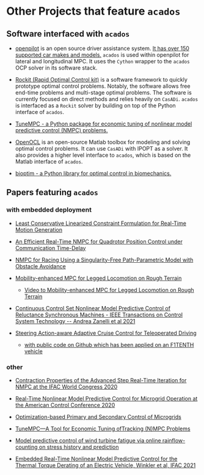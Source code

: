 <!-- # Publications and Projects that feature `acados`. -->
# Other Projects that feature `acados`

## Software interfaced with `acados`

- [openpilot](https://github.com/commaai/openpilot/)
is an open source driver assistance system.
[It has over 150 supported car makes and models.](https://github.com/commaai/openpilot/blob/master/docs/CARS.md)
`acados` is used within openpilot for lateral and longitudinal MPC.
It uses the `Cython` wrapper to the `acados` OCP solver in its software stack.

- [Rockit (Rapid Optimal Control kit)](https://gitlab.kuleuven.be/meco-software/rockit)
is a software framework to quickly prototype optimal control problems.
Notably, the software allows free end-time problems and multi-stage optimal problems.
The software is currently focused on direct methods and relies heavily on `CasADi`.
`acados` is interfaced as a `Rockit` solver by building on top of the Python interface of `acados`.

- [TuneMPC - a Python package for economic tuning of nonlinear model predictive control (NMPC) problems.](https://github.com/jdeschut/tunempc/)

- [OpenOCL](https://github.com/OpenOCL/OpenOCL)
is an open-source Matlab toolbox for modeling and solving optimal control problems.
It can use `CasADi` with IPOPT as a solver.
It also provides a higher level interface to `acados`, which is based on the Matlab interface of `acados`.

- [bioptim - a Python library for optimal control in biomechanics.](https://github.com/pyomeca/bioptim)

## Papers featuring `acados`
### with embedded deployment
<!-- in collaboration with syscop -->
- [Least Conservative Linearized Constraint Formulation for Real-Time Motion Generation](https://cdn.syscop.de/publications/Carlos2020.pdf)

- [An Efficient Real-Time NMPC for Quadrotor Position Control under Communication Time-Delay](https://cdn.syscop.de/publications/Carlos2020a.pdf)

- [NMPC for Racing Using a Singularity-Free Path-Parametric Model with Obstacle Avoidance](https://cdn.syscop.de/publications/Kloeser2020.pdf)

- [Mobility-enhanced MPC for Legged Locomotion on Rough Terrain](https://arxiv.org/abs/2105.05998)
    - [Video to Mobility-enhanced MPC for Legged Locomotion on Rough Terrain](https://www.dropbox.com/sh/mkr4pftcug6jlo7/AABNqu1AsGED2WSR8IqvaiUla?dl=0)

- [Continuous Control Set Nonlinear Model Predictive Control of Reluctance Synchronous Machines - IEEE Transactions on Control System Technology -- Andrea Zanelli et al 2021](https://ieeexplore.ieee.org/document/9360312)

- [Steering Action-aware Adaptive Cruise Control for Teleoperated Driving](https://ieeexplore.ieee.org/document/9945081)
  - [with public code on Github which has been applied on an F1TENTH vehicle](https://github.com/TUMFTM/tod_control/tree/2b67e8411e2ba1c5ddeb879d564ed28a989aebce/tod_shared_control)

### other
- [Contraction Properties of the Advanced Step Real-Time Iteration for NMPC at the IFAC World Congress 2020](https://cdn.syscop.de/publications/Nurkanovic2020b.pdf)

- [Real-Time Nonlinear Model Predictive Control for Microgrid Operation at the American Control Conference 2020](https://cdn.syscop.de/publications/Nurkanovic2020a.pdf)

- [Optimization-based Primary and Secondary Control of Microgrids](https://www.researchgate.net/profile/Armin_Nurkanovic/publication/341622767_Optimization-based_Primary_and_Secondary_Control_of_Microgrids/links/5f10519a299bf1e548ba5e77/Optimization-based-Primary-and-Secondary-Control-of-Microgrids.pdf)

- [TuneMPC—A Tool for Economic Tuning ofTracking (N)MPC Problems](https://cdn.syscop.de/publications/DeSchutter2020.pdf)

<!-- external -->
- [Model predictive control of wind turbine fatigue via online rainflow-counting on stress history and prediction](https://iopscience.iop.org/article/10.1088/1742-6596/1618/2/022041/pdf)

- [Embedded Real-Time Nonlinear Model Predictive Control for the Thermal Torque Derating of an Electric Vehicle, Winkler et al, IFAC 2021](https://cdn.syscop.de/publications/Winkler2021.pdf)

